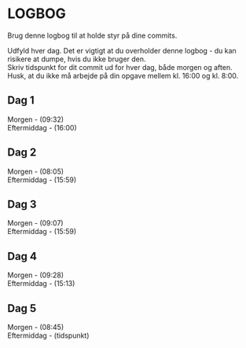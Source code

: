 # LOGBOG

Brug denne logbog til at holde styr på dine commits.

Udfyld hver dag. Det er vigtigt at du overholder denne logbog - du kan risikere at dumpe, hvis du ikke bruger den.  
Skriv tidspunkt for dit commit ud for hver dag, både morgen og aften.  
Husk, at du ikke må arbejde på din opgave mellem kl. 16:00 og kl. 8:00.

## Dag 1

Morgen - (09:32)  
Eftermiddag - (16:00)

## Dag 2

Morgen - (08:05)  
Eftermiddag - (15:59)

## Dag 3

Morgen - (09:07)  
Eftermiddag - (15:59)

## Dag 4

Morgen - (09:28)  
Eftermiddag - (15:13)

## Dag 5

Morgen - (08:45)  
Eftermiddag - (tidspunkt)
